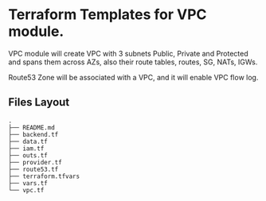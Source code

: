 # Terraform Templates for VPC module.
VPC module will create VPC with 3 subnets Public, Private and Protected and spans them across AZs, also their route tables, routes, SG, NATs, IGWs.

Route53 Zone will be associated with a VPC, and it will enable VPC flow log.
## Files Layout
```
.
├── README.md
├── backend.tf
├── data.tf
├── iam.tf
├── outs.tf
├── provider.tf
├── route53.tf
├── terraform.tfvars
├── vars.tf
└── vpc.tf
```
